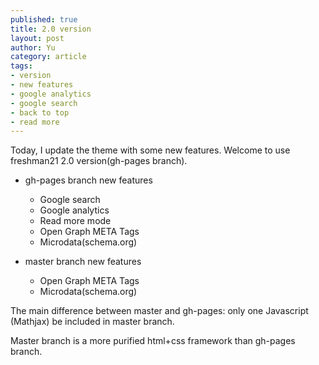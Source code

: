 ```yaml
---
published: true
title: 2.0 version
layout: post
author: Yu 
category: article
tags:
- version
- new features
- google analytics
- google search
- back to top
- read more
---
```


Today, I update the theme with some new features. Welcome to use freshman21 2.0 version(gh-pages branch).

- gh-pages branch new features
  - Google  search
  - Google analytics
  - Read more mode
  - Open Graph META Tags
  - Microdata(schema.org)

- master branch new features
  - Open Graph META Tags  
  - Microdata(schema.org)

The main difference between master and gh-pages: only one Javascript (Mathjax) be included in master branch. 

Master branch is a more purified html+css framework than gh-pages branch.
